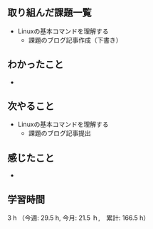 ## 取り組んだ課題一覧
- Linuxの基本コマンドを理解する
  - 課題のブログ記事作成（下書き）
## わかったこと
- 
## 次やること
- Linuxの基本コマンドを理解する
  - 課題のブログ記事提出
## 感じたこと
- 
## 学習時間
3 h （今週: 29.5 h, 今月: 21.5 ｈ,　累計: 166.5 h）
